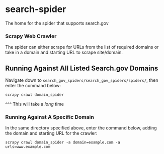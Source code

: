 # search-spider
The home for the spider that supports search.gov

### Scrapy Web Crawler
The spider can either scrape for URLs from the list of required domains or take in a domain and starting URL to scrape
site/domain.

## Running Against All Listed Search.gov Domains
Navigate down to `search_gov_spiders/search_gov_spiders/spiders/`, then
enter the command below:
```commandline
scrapy crawl domain_spider
```
^^^ This will take a _long_ time
### Running Against A Specific Domain
In the same directory specified above, enter the command below, adding the domain and starting URL for the crawler:
```commandline
scrapy crawl domain_spider -a domain=example.com -a urls=www.example.com
```
